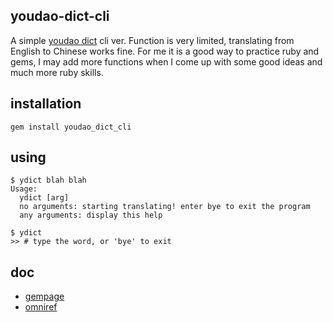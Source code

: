 youdao-dict-cli
---------------

A simple [youdao dict](http://dict.youdao.com/) cli ver.
Function is very limited, translating from English to Chinese works fine.
For me it is a good way to practice ruby and gems, I may add more functions when I come up with some good ideas and much more ruby skills.

installation
------------

```
gem install youdao_dict_cli
```

using
-----

```
$ ydict blah blah
Usage:
  ydict [arg]
  no arguments: starting translating! enter bye to exit the program
  any arguments: display this help

$ ydict
>> # type the word, or 'bye' to exit
```

doc
---
* [gempage](https://rubygems.org/gems/youdao_dict_cli)
* [omniref](http://omniref.com/docs/ruby/gems/youdao_dict_cli-0.0.0)
